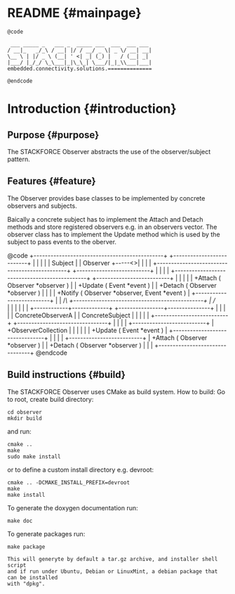 # README                                                             {#mainpage}
    @code

     ___ _____ _   ___ _  _____ ___  ___  ___ ___
    / __|_   _/_\ / __| |/ / __/ _ \| _ \/ __| __|
    \__ \ | |/ _ \ (__| ' <| _| (_) |   / (__| _|
    |___/ |_/_/ \_\___|_|\_\_| \___/|_|_\\___|___|
    embedded.connectivity.solutions.==============

    @endcode

# Introduction                                                   {#introduction}

## Purpose                                                            {#purpose}

The STACKFORCE Observer abstracts the use of the observer/subject pattern.

## Features                                                           {#feature}

The Observer provides base classes to be implemented by concrete
observers and subjects.

Baically a concrete subject has to implement the Attach and Detach methods and
store registered observers e.g. in an observers vector.
The observer class has to implement the Update method which is used by the
subject to pass events to the oberver.

@code
                                    +----------------------------------------------+
 +--------------------------+       |                                              |
 |                          |       |  Subject                                     |
 |  Observer                +-----<>|                                              |
 |                          |       +----------------------------------------------+
 +--------------------------+       |                                              |
 |                          |       +----------------------------------------------+
 +--------------------------+       |                                              |
 |                          |       | +Attach ( Observer *observer )               |
 | +Update ( Event *event ) |       | +Detach ( Observer *observer )               |
 |                          |       | +Notify ( Observer *observer, Event *event ) |
 +--------------------------+       |                                              |
             /_\                    +----------------------------------------------+
              |                                           /_\
              |                                            |
              |                                            |
              |                                            |
 +------------+-------------+             +----------------+---------------+
 |                          |             |                                |
 |  ConcreteObserverA       |             | ConcreteSubject                |
 |                          |             |                                |
 +--------------------------+             +--------------------------------+
 |                          |             |                                |
 +--------------------------+             | +ObserverCollection            |
 |                          |             |                                |
 | +Update ( Event *event ) |             +--------------------------------+
 |                          |             |                                |
 +--------------------------+             | +Attach ( Observer *observer ) |
                                          | +Detach ( Observer *observer ) |
                                          |                                |
                                          +--------------------------------+
@endcode

## Build instructions                                                   {#build}

The STACKFORCE Observer uses CMake as build system. How to build:
Go to root, create build directory:

    cd observer
    mkdir build

and run:

    cmake ..
    make
    sudo make install

or to define a custom install directory e.g. devroot:

    cmake .. -DCMAKE_INSTALL_PREFIX=devroot
    make
    make install

To generate the doxygen documentation run:

    make doc

To generate packages run:

	make package

	This will generyte by default a tar.gz archive, and installer shell script
	and if run under Ubuntu, Debian or LinuxMint, a debian package that can be installed
	with "dpkg".
